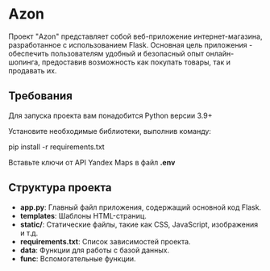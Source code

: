 # Azon

Проект "Azon" представляет собой веб-приложение интернет-магазина, разработанное с использованием Flask. Основная цель 
приложения - обеспечить пользователям удобный и безопасный 
опыт онлайн-шопинга, предоставив возможность как покупать 
товары, так и продавать их.

## Требования

Для запуска проекта вам понадобится Python версии 3.9+ 

Установите необходимые библиотеки, выполнив команду:

pip install -r requirements.txt

Вставьте ключи от API Yandex Maps в файл **.env**


## Структура проекта

- **app.py**: Главный файл приложения, содержащий основной код Flask.
- **templates**: Шаблоны HTML-страниц.
- **static/**: Статические файлы, такие как CSS, JavaScript, изображения и т.д.
- **requirements.txt**: Список зависимостей проекта.
- **data**: Функции для работы с базой данных.
- **func**: Вспомогательные функции.
